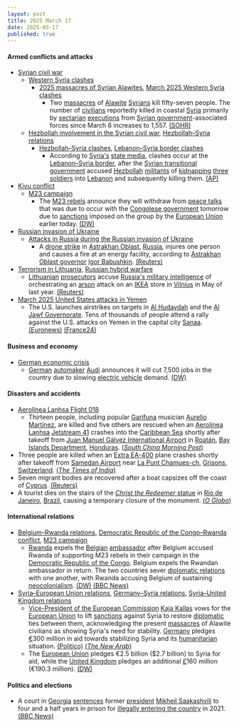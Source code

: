 ```yaml
---
layout: post
title: 2025 March 17
date: 2025-03-17
published: true
---
```



#### Armed conflicts and attacks

* [Syrian civil war](https://en.wikipedia.org/wiki/Syrian_civil_war "Syrian civil war")
  * [Western Syria clashes](https://en.wikipedia.org/wiki/Western_Syria_clashes_%28December_2024%E2%80%93present%29 "Western Syria clashes (December 2024–present)")
    * [2025 massacres of Syrian Alawites](https://en.wikipedia.org/wiki/2025_massacres_of_Syrian_Alawites "2025 massacres of Syrian Alawites"), [March 2025 Western Syria clashes](https://en.wikipedia.org/wiki/March_2025_Western_Syria_clashes "March 2025 Western Syria clashes")
      * Two [massacres](https://en.wikipedia.org/wiki/Massacre "Massacre") of [Alawite](https://en.wikipedia.org/wiki/Alawites "Alawites") [Syrians](https://en.wikipedia.org/wiki/Syrians "Syrians") kill fifty-seven people. The number of [civilians](https://en.wikipedia.org/wiki/Civilian "Civilian") reportedly killed in coastal [Syria](https://en.wikipedia.org/wiki/Syria "Syria") primarily by [sectarian](https://en.wikipedia.org/wiki/Sectarianism_and_minorities_in_the_Syrian_civil_war "Sectarianism and minorities in the Syrian civil war") [executions](https://en.wikipedia.org/wiki/Extrajudicial_killing "Extrajudicial killing") from [Syrian government](https://en.wikipedia.org/wiki/First_Syrian_transitional_government "First Syrian transitional government")-associated forces since March 6 increases to 1,557. [(SOHR)](https://www.syriahr.com/en/357944/)
  * [Hezbollah involvement in the Syrian civil war](https://en.wikipedia.org/wiki/Hezbollah_involvement_in_the_Syrian_civil_war "Hezbollah involvement in the Syrian civil war"), [Hezbollah–Syria relations](https://en.wikipedia.org/wiki/Hezbollah%E2%80%93Syria_relations "Hezbollah–Syria relations")
    * [Hezbollah–Syria clashes](https://en.wikipedia.org/wiki/Hezbollah%E2%80%93Syria_clashes_%282024%E2%80%93present%29 "Hezbollah–Syria clashes (2024–present)"), [Lebanon–Syria border clashes](https://en.wikipedia.org/wiki/Lebanon%E2%80%93Syria_border_clashes_%28March_2025%E2%80%93present%29 "Lebanon–Syria border clashes (March 2025–present)")
      * According to [Syria's](https://en.wikipedia.org/wiki/Government_of_Syria "Government of Syria") [state media](https://en.wikipedia.org/wiki/Syrian_Arab_News_Agency "Syrian Arab News Agency"), clashes occur at the [Lebanon–Syria border](https://en.wikipedia.org/wiki/Lebanon%E2%80%93Syria_border "Lebanon–Syria border"), after the [Syrian transitional government](https://en.wikipedia.org/wiki/First_Syrian_transitional_government "First Syrian transitional government") accused [Hezbollah](https://en.wikipedia.org/wiki/Hezbollah "Hezbollah") [militants](https://en.wikipedia.org/wiki/Militant "Militant") of [kidnapping](https://en.wikipedia.org/wiki/Kidnapping "Kidnapping") [three soldiers](https://en.wikipedia.org/wiki/Syrian_Armed_Forces "Syrian Armed Forces") into [Lebanon](https://en.wikipedia.org/wiki/Lebanon "Lebanon") and subsequently killing them. [(AP)](https://apnews.com/article/lebanon-syria-army-border-hezbollah-hts-beb2bb44fabc186ab67e661a26b47e3b)
* [Kivu conflict](https://en.wikipedia.org/wiki/Kivu_conflict "Kivu conflict")
  * [M23 campaign](https://en.wikipedia.org/wiki/M23_campaign_%282022%E2%80%93present%29 "M23 campaign (2022–present)")
    * The [M23 rebels](https://en.wikipedia.org/wiki/March_23_Movement "March 23 Movement") announce they will withdraw from [peace talks](https://en.wikipedia.org/wiki/Peace_talk "Peace talk") that was due to occur with the [Congolese government](https://en.wikipedia.org/wiki/Government_of_the_Democratic_Republic_of_the_Congo "Government of the Democratic Republic of the Congo") tomorrow due to [sanctions](https://en.wikipedia.org/wiki/International_sanctions "International sanctions") imposed on the group by the [European Union](https://en.wikipedia.org/wiki/European_Union "European Union") earlier today. [(DW)](https://www.dw.com/en/m23-rebels-withdraw-from-congo-peace-talks/a-71956448)
* [Russian invasion of Ukraine](https://en.wikipedia.org/wiki/Russian_invasion_of_Ukraine "Russian invasion of Ukraine")
  * [Attacks in Russia during the Russian invasion of Ukraine](https://en.wikipedia.org/wiki/Attacks_in_Russia_during_the_Russian_invasion_of_Ukraine "Attacks in Russia during the Russian invasion of Ukraine")
    * A [drone strike](https://en.wikipedia.org/wiki/Drone_strike "Drone strike") in [Astrakhan Oblast](https://en.wikipedia.org/wiki/Astrakhan_Oblast "Astrakhan Oblast"), [Russia](https://en.wikipedia.org/wiki/Russia "Russia"), injures one person and causes a fire at an energy facility, according to [Astrakhan Oblast governor](https://en.wikipedia.org/wiki/Governor_of_Astrakhan_Oblast "Governor of Astrakhan Oblast") [Igor Babushkin](https://en.wikipedia.org/wiki/Igor_Babushkin "Igor Babushkin"). [(Reuters)](https://www.reuters.com/world/europe/ukrainian-attack-energy-facilities-sparks-fire-russias-astrakhan-regional-2025-03-17/)
* [Terrorism in Lithuania](https://en.wikipedia.org/wiki/Terrorism_in_Lithuania "Terrorism in Lithuania"), [Russian hybrid warfare](https://en.wikipedia.org/wiki/Russian_hybrid_warfare "Russian hybrid warfare")
  * [Lithuanian](https://en.wikipedia.org/wiki/Government_of_Lithuania "Government of Lithuania") [prosecutors](https://en.wikipedia.org/wiki/Prosecutor "Prosecutor") accuse [Russia's military intelligence](https://en.wikipedia.org/wiki/GRU_%28Russian_Federation%29 "GRU (Russian Federation)") of orchestrating an [arson](https://en.wikipedia.org/wiki/Arson "Arson") attack on an [IKEA](https://en.wikipedia.org/wiki/IKEA "IKEA") store in [Vilnius](https://en.wikipedia.org/wiki/Vilnius "Vilnius") in May of last year. [(Reuters)](https://www.reuters.com/world/europe/lithuania-says-russian-military-intelligence-was-behind-ikea-arson-last-year-2025-03-17/)
* [March 2025 United States attacks in Yemen](https://en.wikipedia.org/wiki/March_2025_United_States_attacks_in_Yemen "March 2025 United States attacks in Yemen")
  * The U.S. launches airstrikes on targets in [Al Hudaydah](https://en.wikipedia.org/wiki/Al_Hudaydah "Al Hudaydah") and the [Al Jawf Governorate](https://en.wikipedia.org/wiki/Al_Jawf_Governorate "Al Jawf Governorate"). Tens of thousands of people attend a rally against the U.S. attacks on Yemen in the capital city [Sanaa](https://en.wikipedia.org/wiki/Sanaa "Sanaa"). [(Euronews)](https://www.euronews.com/2025/03/17/us-steps-up-attacks-on-yemen-vowing-escalation-against-houthi-rebels) [(France24)](https://www.france24.com/en/live-news/20250317-yemen-s-huthis-claim-us-aircraft-carrier-attacks)

#### Business and economy

* [German economic crisis](https://en.wikipedia.org/wiki/German_economic_crisis_%282022%E2%80%93present%29 "German economic crisis (2022–present)")
  * [German](https://en.wikipedia.org/wiki/Germany "Germany") [automaker](https://en.wikipedia.org/wiki/Automotive_industry "Automotive industry") [Audi](https://en.wikipedia.org/wiki/Audi "Audi") announces it will cut 7,500 jobs in the country due to slowing [electric vehicle](https://en.wikipedia.org/wiki/Electric_vehicle "Electric vehicle") demand. [(DW)](https://www.dw.com/en/germany-auto-giant-audi-to-slash-7500-jobs-from-workforce/a-71956776)

#### Disasters and accidents

* [Aerolínea Lanhsa Flight 018](https://en.wikipedia.org/wiki/Aerol%C3%ADnea_Lanhsa_Flight_018 "Aerolínea Lanhsa Flight 018")
  * Thirteen people, including popular [Garifuna](https://en.wikipedia.org/wiki/Garifuna "Garifuna") musician [Aurelio Martínez](https://en.wikipedia.org/wiki/Aurelio_Mart%C3%ADnez "Aurelio Martínez"), are killed and five others are rescued when an [Aerolínea Lanhsa](https://en.wikipedia.org/wiki/Aerol%C3%ADnea_Lanhsa "Aerolínea Lanhsa") [Jetstream 41](https://en.wikipedia.org/wiki/British_Aerospace_Jetstream_41 "British Aerospace Jetstream 41") crashes into the [Caribbean Sea](https://en.wikipedia.org/wiki/Caribbean_Sea "Caribbean Sea") shortly after takeoff from [Juan Manuel Gálvez International Airport](https://en.wikipedia.org/wiki/Juan_Manuel_G%C3%A1lvez_International_Airport "Juan Manuel Gálvez International Airport") in [Roatán](https://en.wikipedia.org/wiki/Roat%C3%A1n "Roatán"), [Bay Islands Department](https://en.wikipedia.org/wiki/Bay_Islands_Department "Bay Islands Department"), [Honduras](https://en.wikipedia.org/wiki/Honduras "Honduras"). [(*South China Morning Post*)](https://www.scmp.com/news/world/americas/article/3302893/least-12-die-honduras-plane-crashes-water-after-take)
* Three people are killed when an [Extra EA-400](https://en.wikipedia.org/wiki/Extra_EA-400 "Extra EA-400") plane crashes shortly after takeoff from [Samedan Airport](https://en.wikipedia.org/wiki/Samedan_Airport "Samedan Airport") near [La Punt Chamues-ch](https://en.wikipedia.org/wiki/La_Punt_Chamues-ch "La Punt Chamues-ch"), [Grisons](https://en.wikipedia.org/wiki/Grisons "Grisons"), [Switzerland](https://en.wikipedia.org/wiki/Switzerland "Switzerland"). [(*The Times of India*)](https://timesofindia.indiatimes.com/world/rest-of-world/small-plane-crash-in-swiss-alps-kills-three-on-denmark-bound-flight/articleshow/119158302.cms)
* Seven migrant bodies are recovered after a boat capsizes off the coast of [Cyprus](https://en.wikipedia.org/wiki/Cyprus "Cyprus"). [(Reuters)](https://www.reuters.com/world/europe/search-rescue-off-cyprus-underway-after-reports-boat-capsizing-2025-03-17/)
* A tourist dies on the stairs of the [*Christ the Redeemer* statue](https://en.wikipedia.org/wiki/Christ_the_Redeemer_%28statue%29 "Christ the Redeemer (statue)") in [Rio de Janeiro](https://en.wikipedia.org/wiki/Rio_de_Janeiro "Rio de Janeiro"), [Brazil](https://en.wikipedia.org/wiki/Brazil "Brazil"), causing a temporary closure of the monument. [(*O Globo*)](https://oglobo.globo.com/rio/noticia/2025/03/17/procon-rj-interdita-trem-do-corcovado-apos-morte-de-turista-gaucho-que-passou-mal-e-morreu-durante-visita-cristo-redentor.ghtml)

#### International relations

* [Belgium–Rwanda relations](https://en.wikipedia.org/wiki/Belgium%E2%80%93Rwanda_relations "Belgium–Rwanda relations"), [Democratic Republic of the Congo–Rwanda conflict](https://en.wikipedia.org/wiki/Democratic_Republic_of_the_Congo%E2%80%93Rwanda_conflict "Democratic Republic of the Congo–Rwanda conflict"), [M23 campaign](https://en.wikipedia.org/wiki/M23_campaign_%282022%E2%80%93present%29 "M23 campaign (2022–present)")
  * [Rwanda](https://en.wikipedia.org/wiki/Rwanda "Rwanda") expels the [Belgian](https://en.wikipedia.org/wiki/Government_of_Belgium "Government of Belgium") [ambassador](https://en.wikipedia.org/wiki/Ambassador "Ambassador") after Belgium accused Rwanda of supporting M23 rebels in their campaign in the [Democratic Republic of the Congo](https://en.wikipedia.org/wiki/Democratic_Republic_of_the_Congo "Democratic Republic of the Congo"). Belgium expels the Rwandan ambassador in return. The two countries sever [diplomatic relations](https://en.wikipedia.org/wiki/Diplomatic_relations "Diplomatic relations") with one another, with Rwanda accusing Belgium of sustaining [neocolonialism](https://en.wikipedia.org/wiki/Neocolonialism "Neocolonialism"). [(DW)](https://www.dw.com/en/belgium-rwanda-expel-diplomats-over-dr-congo-conflict/a-71944830) [(BBC News)](https://www.bbc.com/news/articles/cx2r9709v8no)
* [Syria–European Union relations](https://en.wikipedia.org/wiki/Syria%E2%80%93European_Union_relations "Syria–European Union relations"), [Germany–Syria relations](https://en.wikipedia.org/wiki/Germany%E2%80%93Syria_relations "Germany–Syria relations"), [Syria–United Kingdom relations](https://en.wikipedia.org/wiki/Syria%E2%80%93United_Kingdom_relations "Syria–United Kingdom relations")
  * [Vice-President of the European Commission](https://en.wikipedia.org/wiki/Vice-President_of_the_European_Commission "Vice-President of the European Commission") [Kaja Kallas](https://en.wikipedia.org/wiki/Kaja_Kallas "Kaja Kallas") vows for the [European Union](https://en.wikipedia.org/wiki/European_Union "European Union") to lift [sanctions](https://en.wikipedia.org/wiki/International_sanctions "International sanctions") against Syria to restore [diplomatic](https://en.wikipedia.org/wiki/Diplomat "Diplomat") ties between them, acknowledging the present [massacres](https://en.wikipedia.org/wiki/2025_massacres_of_Syrian_Alawites "2025 massacres of Syrian Alawites") of Alawite civilians as showing Syria's need for stability. [Germany](https://en.wikipedia.org/wiki/Germany "Germany") pledges [€](https://en.wikipedia.org/wiki/%E2%82%AC "€")300 million in aid towards stabilizing Syria and its [humanitarian](https://en.wikipedia.org/wiki/Humanitarian "Humanitarian") situation. [(Politico)](https://www.politico.eu/article/eu-doubles-down-on-syria-aid-despite-outbreak-of-violence/) [(*The New Arab*)](https://www.newarab.com/news/germany-pledges-funds-syria-amid-eu-aid-conference)
  * The [European Union](https://en.wikipedia.org/wiki/European_Union "European Union") pledges €2.5 billion ($2.7 billion) to Syria for aid, while the [United Kingdom](https://en.wikipedia.org/wiki/United_Kingdom "United Kingdom") pledges an additional [£](https://en.wikipedia.org/wiki/Pound_sterling "Pound sterling")160 million (€190.3 million). [(DW)](https://www.dw.com/en/middle-east-updates-syria-iran-at-focus-of-eu-meetings/live-71940983)

#### Politics and elections

* A court in  [Georgia](https://en.wikipedia.org/wiki/Georgia_%28country%29 "Georgia (country)") [sentences](https://en.wikipedia.org/wiki/Sentence_%28law%29 "Sentence (law)") former [president](https://en.wikipedia.org/wiki/President_of_Georgia "President of Georgia") [Mikheil Saakashvili](https://en.wikipedia.org/wiki/Mikheil_Saakashvili "Mikheil Saakashvili") to four and a half years in prison for [illegally entering the country](https://en.wikipedia.org/wiki/Illegal_entry "Illegal entry") in 2021. [(BBC News)](https://www.bbc.com/news/articles/cn0jwnykl10o)
